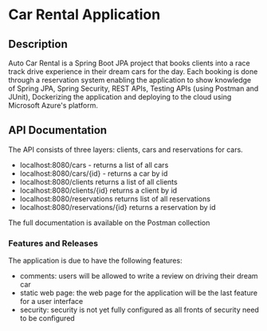 # Car Rental Application

## Description

Auto Car Rental is a Spring Boot JPA project that books clients into a race track drive experience in their dream cars for the day. Each booking is done through a reservation system enabling the application to show knowledge of Spring JPA, Spring Security, REST APIs, Testing APIs (using Postman and JUnit), Dockerizing the application and deploying to the cloud using Microsoft Azure's platform.

## API Documentation

The API consists of three layers: clients, cars and reservations for cars. 
- localhost:8080/cars - returns a list of all cars
- localhost:8080/cars/{id} - returns a car by id
- localhost:8080/clients returns a list of all clients 
- localhost:8080/clients/{id} returns a client by id
- localhost:8080/reservations returns list of all reservations
- localhost:8080/reservations/{id} returns a reservation by id

The full documentation is available on the Postman collection


### Features and Releases

The application is due to have the following features:
- comments: users will be allowed to write a review on driving their dream car
- static web page: the web page for the application will be the last feature for a user interface
- security: security is not yet fully configured as all fronts of security need to be configured

